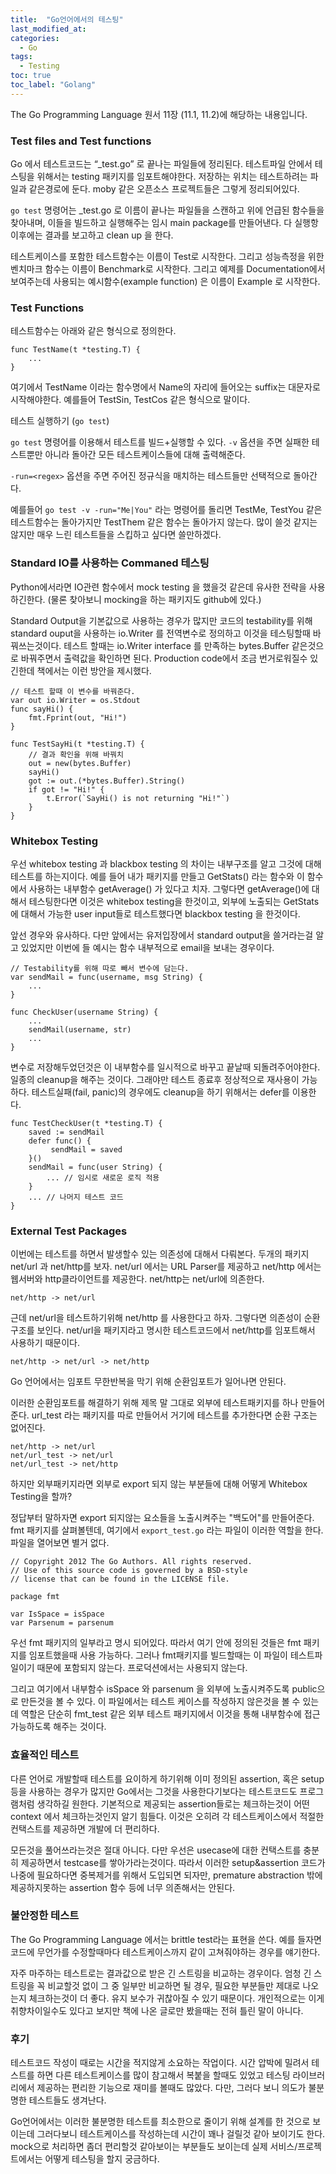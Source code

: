 ```yaml
---
title:  "Go언어에서의 테스팅"
last_modified_at: 
categories: 
  - Go
tags:
  - Testing 
toc: true
toc_label: "Golang"
---
```


The Go Programming Language 원서 11장 (11.1, 11.2)에 해당하는 내용입니다.

### Test files and Test functions

Go 에서 테스트코드는 “_test.go” 로 끝나는 파일들에 정리된다. 테스트파일 안에서 테스팅을 위해서는 testing 패키지를 임포트해야한다. 저장하는 위치는 테스트하려는 파일과 같은경로에 둔다. moby 같은 오픈소스 프로젝트들은 그렇게 정리되어있다.

`go test` 명령어는 _test.go 로 이름이 끝나는 파일들을 스캔하고 위에 언급된 함수들을 찾아내며, 이들을 빌드하고 실행해주는 임시 main package를 만들어낸다. 다 실행항 이후에는 결과를 보고하고 clean up 을 한다.

테스트케이스를 포함한 테스트함수는 이름이 Test로 시작한다. 그리고 성능측정을 위한 벤치마크 함수는 이름이 Benchmark로 시작한다. 그리고 예제를 Documentation에서 보여주는데 사용되는 예시함수(example function) 은 이름이 Example 로 시작한다.

### Test Functions

테스트함수는 아래와 같은 형식으로 정의한다.
```
func TestName(t *testing.T) {
    ...
}
```

여기에서 TestName 이라는 함수명에서 Name의 자리에 들어오는 suffix는 대문자로 시작해야한다.
예를들어 TestSin, TestCos 같은 형식으로 말이다.

테스트 실행하기 (`go test`)

`go test` 명령어를 이용해서 테스트를 빌드+실행할 수 있다.
`-v` 옵션을 주면 실패한 테스트뿐만 아니라 돌아간 모든 테스트케이스들에 대해 출력해준다.

`-run=<regex>` 옵션을 주면 주어진 정규식을 매치하는 테스트들만 선택적으로 돌아간다. 

예를들어 `go test -v -run="Me|You"` 라는 명령어를 돌리면 TestMe, TestYou 같은 테스트함수는 돌아가지만 TestThem 같은 함수는 돌아가지 않는다. 많이 쓸것 같지는 않지만 매우 느린 테스트들을 스킵하고 싶다면 쓸만하겠다.

### Standard IO를 사용하는 Commaned 테스팅

Python에서라면 IO관련 함수에서 mock testing 을 했을것 같은데 유사한 전략을 사용하긴한다. (물론 찾아보니 mocking을 하는 패키지도 github에 있다.)

Standard Output을 기본값으로 사용하는 경우가 많지만 코드의 testability를 위해 standard ouput을 사용하는 io.Writer 를 전역변수로 정의하고 이것을 테스팅할때 바꿔쓰는것이다. 테스트 할때는 io.Writer interface 를 만족하는 bytes.Buffer 같은것으로 바꿔주면서 출력값을 확인하면 된다. Production code에서 조금 번거로워질수 있긴한데 책에서는 이런 방안을 제시했다.

```
// 테스트 할때 이 변수를 바꿔준다.
var out io.Writer = os.Stdout
func sayHi() {
    fmt.Fprint(out, "Hi!")
}
```

```
func TestSayHi(t *testing.T) {
    // 결과 확인을 위해 바꿔치
    out = new(bytes.Buffer)
    sayHi()
    got := out.(*bytes.Buffer).String()
    if got != "Hi!" {
        t.Error(`SayHi() is not returning "Hi!"`)
    }
}
```

### Whitebox Testing

우선 whitebox testing 과 blackbox testing 의 차이는 내부구조를 알고 그것에 대해 테스트를 하는지이다. 예를 들어 내가 패키지를 만들고 GetStats() 라는 함수와 이 함수에서 사용하는 내부함수 getAverage() 가 있다고 치자. 그렇다면 getAverage()에 대해서 테스팅한다면 이것은 whitebox testing을 한것이고, 외부에 노출되는 GetStats 에 대해서 가능한 user input들로 테스트했다면 blackbox testing 을 한것이다. 

앞선 경우와 유사하다. 다만 앞에서는 유저입장에서 standard output을 쓸거라는걸 알고 있었지만 이번에 들 예시는 함수 내부적으로 email을 보내는 경우이다. 

```
// Testability를 위해 따로 빼서 변수에 담는다.
var sendMail = func(username, msg String) {
    ...
}

func CheckUser(username String) {
    ...
    sendMail(username, str)
    ...
}
```

변수로 저장해두었던것은 이 내부함수를 일시적으로 바꾸고 끝날때 되돌려주어야한다. 일종의 cleanup을 해주는 것이다. 그래야만 테스트 종료후 정상적으로 재사용이 가능하다. 테스트실패(fail, panic)의 경우에도 cleanup을 하기 위해서는 defer를 이용한다.

```
func TestCheckUser(t *testing.T) {
    saved := sendMail
    defer func() {
         sendMail = saved
    }()
    sendMail = func(user String) {
        ... // 임시로 새로운 로직 적용
    }
    ... // 나머지 테스트 코드
}
```

### External Test Packages

이번에는 테스트를 하면서 발생할수 있는 의존성에 대해서 다뤄본다. 두개의 패키지 net/url 과 net/http를 보자. net/url 에서는 URL Parser를 제공하고 net/http 에서는 웹서버와 http클라이언트를 제공한다. net/http는 net/url에 의존한다. 

```
net/http -> net/url
```
근데 net/url을 테스트하기위해 net/http 를 사용한다고 하자. 그렇다면 의존성이 순환구조를 보인다. net/url을 패키지라고 명시한 테스트코드에서 net/http를 임포트해서 사용하기 때문이다.

```
net/http -> net/url -> net/http
```
Go 언어에서는 임포트 무한반복을 막기 위해 순환임포트가 일어나면 안된다.

이러한 순환임포트를 해결하기 위해 제목 말 그대로 외부에 테스트패키지를 하나 만들어준다. url_test 라는 패키지를 따로 만들어서 거기에 테스트를 추가한다면 순환 구조는 없어진다.

```
net/http -> net/url
net/url_test -> net/url
net/url_test -> net/http
```

하지만 외부패키지라면 외부로 export 되지 않는 부분들에 대해 어떻게 Whitebox Testing을 할까?

정답부터 말하자면 export 되지않는 요소들을 노출시켜주는 "백도어"를 만들어준다.
fmt 패키지를 살펴볼텐데, 여기에서 `export_test.go` 라는 파일이 이러한 역할을 한다. 파일을 열어보면 별거 없다.

```
// Copyright 2012 The Go Authors. All rights reserved.
// Use of this source code is governed by a BSD-style
// license that can be found in the LICENSE file.

package fmt

var IsSpace = isSpace
var Parsenum = parsenum
```
우선 fmt 패키지의 일부라고 명시 되어있다. 따라서 여기 안에 정의된 것들은 fmt 패키지를 임포트했을때 사용 가능하다. 그러나 fmt패키지를 빌드할때는 이 파일이 테스트파일이기 때문에 포함되지 않는다. 프로덕션에서는 사용되지 않는다.

그리고 여기에서 내부함수 isSpace 와 parsenum 을 외부에 노출시켜주도록 public으로 만든것을 볼 수 있다. 이 파일에서는 테스트 케이스를 작성하지 않은것을 볼 수 있는데 역할은 단순히 fmt_test 같은 외부 테스트 패키지에서 이것을 통해 내부함수에 접근 가능하도록 해주는 것이다.

### 효율적인 테스트

다른 언어로 개발할때 테스트를 요이하게 하기위해 이미 정의된 assertion, 혹은 setup 등을 사용하는 경우가 많지만 Go에서는 그것을 사용한다기보다는 테스트코드도 프로그램처럼 생각하길 원한다. 기본적으로 제공되는 assertion들로는 체크하는것이 어떤 context 에서 체크하는것인지 알기 힘들다. 이것은 오히려 각 테스트케이스에서 적절한 컨택스트를 제공하면 개발에 더 편리하다. 

모든것을 풀어쓰라는것은 절대 아니다. 다만 우선은 usecase에 대한 컨택스트를 충분히 제공하면서 testcase를 쌓아가라는것이다. 따라서 이러한 setup&assertion 코드가 나중에 필요하다면 중복제거를 위해서 도입되면 되자만, premature abstraction 밖에 제공하지못하는 assertion 함수 등에 너무 의존해서는 안된다.

### 불안정한 테스트

The Go Programming Language 에서는 brittle test라는 표현을 쓴다. 예를 들자면 코드에 무언가를 수정할때마다 테스트케이스까지 같이 고쳐줘야하는 경우를 얘기한다. 

자주 마주하는 테스트로는 결과값으로 받은 긴 스트링을 비교하는 경우이다. 엄청 긴 스트링을 꼭 비교할것 없이 그 중 일부만 비교하면 될 경우, 필요한 부분들만 제대로 나오는지 체크하는것이 더 좋다. 유지 보수가 귀찮아질 수 있기 때문이다. 개인적으로는 이게 취향차이일수도 있다고 보지만 책에 나온 글로만 봤을때는 전혀 틀린 말이 아니다.

### 후기

테스트코드 작성이 때로는 시간을 적지않게 소요하는 작업이다. 시간 압박에 밀려서 테스트를 하면 다른 테스트케이스를 많이 참고해서 복붙을 할때도 있었고 테스팅 라이브러리에서 제공하는 편리한 기능으로 재미를 볼때도 많았다. 다만, 그러다 보니 의도가 불분명한 테스트들도 생겨난다.

Go언어에서는 이러한 불분명한 테스트를 최소한으로 줄이기 위해 설계를 한 것으로 보이는데 그러다보니 테스트케이스를 작성하는데 시간이 꽤나 걸릴것 같아 보이기도 한다. mock으로 처리하면 좀더 편리할것 같아보이는 부분들도 보이는데 실제 서비스/프로젝트에서는 어떻게 테스팅을 할지 궁금하다.